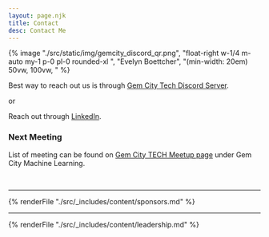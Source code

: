 ```yaml
---
layout: page.njk
title: Contact 
desc: Contact Me
---
```


{% image "./src/static/img/gemcity_discord_qr.png", "float-right w-1/4 m-auto my-1 p-0 pl-0 rounded-xl ",  "Evelyn Boettcher", "(min-width: 20em) 50vw, 100vw, " %}

Best way to reach out us is through 
[Gem City Tech Discord Server](https://discord.gg/nyDtEytbt6).

or 

Reach out through [LinkedIn](https://www.linkedin.com/in/eboettcher).



### Next Meeting 

List of meeting can be found on
[Gem City TECH Meetup page](https://www.meetup.com/gem-city-tech/) under Gem City Machine Learning.

<br>

---

{% renderFile "./src/_includes/content/sponsors.md" %}


---

{% renderFile "./src/_includes/content/leadership.md" %}